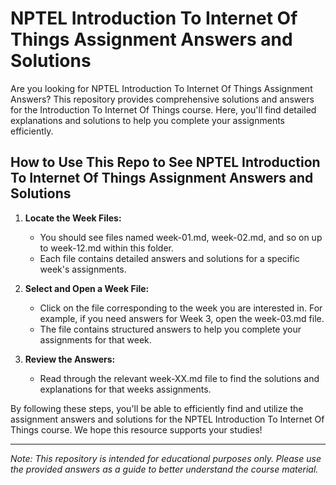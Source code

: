 # NPTEL Introduction To Internet Of Things Assignment Answers and Solutions

Are you looking for NPTEL Introduction To Internet Of Things Assignment Answers? This repository provides comprehensive solutions and answers for the Introduction To Internet Of Things course. Here, you'll find detailed explanations and solutions to help you complete your assignments efficiently.

## How to Use This Repo to See NPTEL Introduction To Internet Of Things Assignment Answers and Solutions

1. **Locate the Week Files:**
   - You should see files named week-01.md, week-02.md, and so on up to week-12.md within this folder.
   - Each file contains detailed answers and solutions for a specific week's assignments.

2. **Select and Open a Week File:**
   - Click on the file corresponding to the week you are interested in. For example, if you need answers for Week 3, open the week-03.md file.
   - The file contains structured answers to help you complete your assignments for that week.

3. **Review the Answers:**
   - Read through the relevant week-XX.md file to find the solutions and explanations for that weeks assignments.

By following these steps, you'll be able to efficiently find and utilize the assignment answers and solutions for the NPTEL Introduction To Internet Of Things course. We hope this resource supports your studies!

---
*Note: This repository is intended for educational purposes only. Please use the provided answers as a guide to better understand the course material.*